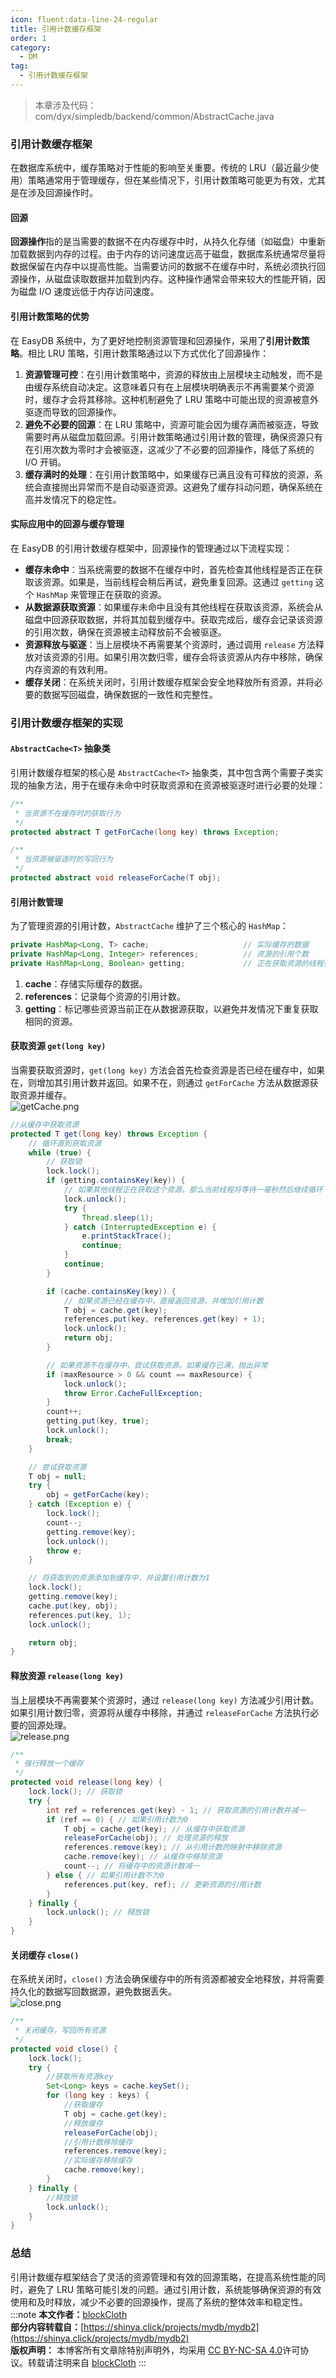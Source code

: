 ```yaml
---
icon: fluent:data-line-24-regular
title: 引用计数缓存框架
order: 1
category:
  - DM
tag:
  - 引用计数缓存框架
---
```


> 本章涉及代码：com/dyx/simpledb/backend/common/AbstractCache.java

### 引用计数缓存框架

在数据库系统中，缓存策略对于性能的影响至关重要。传统的 LRU（最近最少使用）策略通常用于管理缓存，但在某些情况下，引用计数策略可能更为有效，尤其是在涉及回源操作时。

#### 回源

**回源操作**指的是当需要的数据不在内存缓存中时，从持久化存储（如磁盘）中重新加载数据到内存的过程。由于内存的访问速度远高于磁盘，数据库系统通常尽量将数据保留在内存中以提高性能。当需要访问的数据不在缓存中时，系统必须执行回源操作，从磁盘读取数据并加载到内存。这种操作通常会带来较大的性能开销，因为磁盘 I/O 速度远低于内存访问速度。

#### 引用计数策略的优势

在 EasyDB 系统中，为了更好地控制资源管理和回源操作，采用了**引用计数策略**。相比 LRU 策略，引用计数策略通过以下方式优化了回源操作：

1. **资源管理可控**：在引用计数策略中，资源的释放由上层模块主动触发，而不是由缓存系统自动决定。这意味着只有在上层模块明确表示不再需要某个资源时，缓存才会将其移除。这种机制避免了 LRU 策略中可能出现的资源被意外驱逐而导致的回源操作。
2. **避免不必要的回源**：在 LRU 策略中，资源可能会因为缓存满而被驱逐，导致需要时再从磁盘加载回源。引用计数策略通过引用计数的管理，确保资源只有在引用次数为零时才会被驱逐，这减少了不必要的回源操作，降低了系统的 I/O 开销。
3. **缓存满时的处理**：在引用计数策略中，如果缓存已满且没有可释放的资源，系统会直接抛出异常而不是自动驱逐资源。这避免了缓存抖动问题，确保系统在高并发情况下的稳定性。

#### 实际应用中的回源与缓存管理

在 EasyDB 的引用计数缓存框架中，回源操作的管理通过以下流程实现：

- **缓存未命中**：当系统需要的数据不在缓存中时，首先检查其他线程是否正在获取该资源。如果是，当前线程会稍后再试，避免重复回源。这通过 `getting` 这个 `HashMap` 来管理正在获取的资源。
- **从数据源获取资源**：如果缓存未命中且没有其他线程在获取该资源，系统会从磁盘中回源获取数据，并将其加载到缓存中。获取完成后，缓存会记录该资源的引用次数，确保在资源被主动释放前不会被驱逐。
- **资源释放与驱逐**：当上层模块不再需要某个资源时，通过调用 `release` 方法释放对该资源的引用。如果引用次数归零，缓存会将该资源从内存中移除，确保内存资源的有效利用。
- **缓存关闭**：在系统关闭时，引用计数缓存框架会安全地释放所有资源，并将必要的数据写回磁盘，确保数据的一致性和完整性。

### 引用计数缓存框架的实现

#### `AbstractCache<T>` 抽象类

引用计数缓存框架的核心是 `AbstractCache<T>` 抽象类，其中包含两个需要子类实现的抽象方法，用于在缓存未命中时获取资源和在资源被驱逐时进行必要的处理：

```java
/**
 * 当资源不在缓存时的获取行为
 */
protected abstract T getForCache(long key) throws Exception;

/**
 * 当资源被驱逐时的写回行为
 */
protected abstract void releaseForCache(T obj);
```

#### 引用计数管理

为了管理资源的引用计数，`AbstractCache` 维护了三个核心的 `HashMap`：

```java
private HashMap<Long, T> cache;                     // 实际缓存的数据
private HashMap<Long, Integer> references;          // 资源的引用个数
private HashMap<Long, Boolean> getting;             // 正在获取资源的线程标记
```

1. **cache**：存储实际缓存的数据。
2. **references**：记录每个资源的引用计数。
3. **getting**：标记哪些资源当前正在从数据源获取，以避免并发情况下重复获取相同的资源。

#### 获取资源 `get(long key)`

当需要获取资源时，`get(long key)` 方法会首先检查资源是否已经在缓存中，如果在，则增加其引用计数并返回。如果不在，则通过 `getForCache` 方法从数据源获取资源并缓存。  
![getCache.png](../../img/getCache.png)

```java
//从缓存中获取资源
protected T get(long key) throws Exception {
    // 循环直到获取资源
    while (true) {
        // 获取锁
        lock.lock();
        if (getting.containsKey(key)) {
            // 如果其他线程正在获取这个资源，那么当前线程将等待一毫秒然后继续循环
            lock.unlock();
            try {
                Thread.sleep(1);
            } catch (InterruptedException e) {
                e.printStackTrace();
                continue;
            }
            continue;
        }

        if (cache.containsKey(key)) {
            // 如果资源已经在缓存中，直接返回资源，并增加引用计数
            T obj = cache.get(key);
            references.put(key, references.get(key) + 1);
            lock.unlock();
            return obj;
        }

        // 如果资源不在缓存中，尝试获取资源。如果缓存已满，抛出异常
        if (maxResource > 0 && count == maxResource) {
            lock.unlock();
            throw Error.CacheFullException;
        }
        count++;
        getting.put(key, true);
        lock.unlock();
        break;
    }

    // 尝试获取资源
    T obj = null;
    try {
        obj = getForCache(key);
    } catch (Exception e) {
        lock.lock();
        count--;
        getting.remove(key);
        lock.unlock();
        throw e;
    }

    // 将获取到的资源添加到缓存中，并设置引用计数为1
    lock.lock();
    getting.remove(key);
    cache.put(key, obj);
    references.put(key, 1);
    lock.unlock();

    return obj;
}
```

#### 释放资源 `release(long key)`

当上层模块不再需要某个资源时，通过 `release(long key)` 方法减少引用计数。如果引用计数归零，资源将从缓存中移除，并通过 `releaseForCache` 方法执行必要的回源处理。  
![release.png](../../img/release.png)

```java
/**
 * 强行释放一个缓存
 */
protected void release(long key) {
    lock.lock(); // 获取锁
    try {
        int ref = references.get(key) - 1; // 获取资源的引用计数并减一
        if (ref == 0) { // 如果引用计数为0
            T obj = cache.get(key); // 从缓存中获取资源
            releaseForCache(obj); // 处理资源的释放
            references.remove(key); // 从引用计数的映射中移除资源
            cache.remove(key); // 从缓存中移除资源
            count--; // 将缓存中的资源计数减一
        } else { // 如果引用计数不为0
            references.put(key, ref); // 更新资源的引用计数
        }
    } finally {
        lock.unlock(); // 释放锁
    }
}
```

#### 关闭缓存 `close()`

在系统关闭时，`close()` 方法会确保缓存中的所有资源都被安全地释放，并将需要持久化的数据写回数据源，避免数据丢失。  
![close.png](../../img/close.png)

```java
/**
 * 关闭缓存，写回所有资源
 */
protected void close() {
    lock.lock();
    try {
        //获取所有资源key
        Set<Long> keys = cache.keySet();
        for (long key : keys) {
            //获取缓存
            T obj = cache.get(key);
            //释放缓存
            releaseForCache(obj);
            //引用计数移除缓存
            references.remove(key);
            //实际缓存移除缓存
            cache.remove(key);
        }
    } finally {
        //释放锁
        lock.unlock();
    }
}
```

### 总结

引用计数缓存框架结合了灵活的资源管理和有效的回源策略，在提高系统性能的同时，避免了 LRU 策略可能引发的问题。通过引用计数，系统能够确保资源的有效使用和及时释放，减少不必要的回源操作，提高了系统的整体效率和稳定性。
:::note
**本文作者：**[blockCloth](https://github.com/blockCloth)  
**部分内容转载自：**[https://shinya.click/projects/mydb/mydb2](https://shinya.click/projects/mydb/mydb2)  
**版权声明：** 本博客所有文章除特别声明外，均采用 [CC BY-NC-SA 4.0](https://creativecommons.org/licenses/by/4.0/legalcode.zh-hans)许可协议。转载请注明来自 [blockCloth](https://github.com/blockCloth)
:::